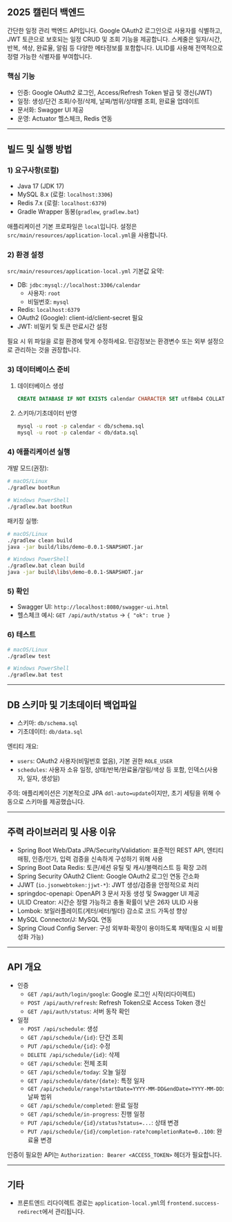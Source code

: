 ## 2025 캘린더 백엔드

간단한 일정 관리 백엔드 API입니다. Google OAuth2 로그인으로 사용자를 식별하고, JWT 토큰으로 보호되는 일정 CRUD 및 조회 기능을 제공합니다. 스케줄은 일자/시간, 반복, 색상, 완료율, 알림 등 다양한 메타정보를 포함합니다. ULID를 사용해 전역적으로 정렬 가능한 식별자를 부여합니다.

### 핵심 기능
- 인증: Google OAuth2 로그인, Access/Refresh Token 발급 및 갱신(JWT)
- 일정: 생성/단건 조회/수정/삭제, 날짜/범위/상태별 조회, 완료율 업데이트
- 문서화: Swagger UI 제공
- 운영: Actuator 헬스체크, Redis 연동

---

## 빌드 및 실행 방법

### 1) 요구사항(로컬)
- Java 17 (JDK 17)
- MySQL 8.x (로컬: `localhost:3306`)
- Redis 7.x (로컬: `localhost:6379`)
- Gradle Wrapper 동봉(`gradlew`, `gradlew.bat`)

애플리케이션 기본 프로파일은 `local`입니다. 설정은 `src/main/resources/application-local.yml`을 사용합니다.

### 2) 환경 설정
`src/main/resources/application-local.yml` 기본값 요약:
- DB: `jdbc:mysql://localhost:3306/calendar`
  - 사용자: `root`
  - 비밀번호: `mysql`
- Redis: `localhost:6379`
- OAuth2 (Google): client-id/client-secret 필요
- JWT: 비밀키 및 토큰 만료시간 설정

필요 시 위 파일을 로컬 환경에 맞게 수정하세요. 민감정보는 환경변수 또는 외부 설정으로 관리하는 것을 권장합니다.

### 3) 데이터베이스 준비
1. 데이터베이스 생성
   ```sql
   CREATE DATABASE IF NOT EXISTS calendar CHARACTER SET utf8mb4 COLLATE utf8mb4_0900_ai_ci;
   ```
2. 스키마/기초데이터 반영
   ```bash
   mysql -u root -p calendar < db/schema.sql
   mysql -u root -p calendar < db/data.sql
   ```

### 4) 애플리케이션 실행
개발 모드(권장):
```bash
# macOS/Linux
./gradlew bootRun

# Windows PowerShell
./gradlew.bat bootRun
```

패키징 실행:
```bash
# macOS/Linux
./gradlew clean build
java -jar build/libs/demo-0.0.1-SNAPSHOT.jar

# Windows PowerShell
./gradlew.bat clean build
java -jar build\libs\demo-0.0.1-SNAPSHOT.jar
```

### 5) 확인
- Swagger UI: `http://localhost:8080/swagger-ui.html`
- 헬스체크 예시: `GET /api/auth/status` → `{ "ok": true }`

### 6) 테스트
```bash
# macOS/Linux
./gradlew test

# Windows PowerShell
./gradlew.bat test
```

---

## DB 스키마 및 기초데이터 백업파일
- 스키마: `db/schema.sql`
- 기초데이터: `db/data.sql`

엔티티 개요:
- `users`: OAuth2 사용자(비밀번호 없음), 기본 권한 `ROLE_USER`
- `schedules`: 사용자 소유 일정, 상태/반복/완료율/알림/색상 등 포함, 인덱스(사용자, 일자, 생성일)

주의: 애플리케이션은 기본적으로 JPA `ddl-auto=update`이지만, 초기 세팅을 위해 수동으로 스키마를 제공했습니다.

---

## 주력 라이브러리 및 사용 이유
- Spring Boot Web/Data JPA/Security/Validation: 표준적인 REST API, 엔티티 매핑, 인증/인가, 입력 검증을 신속하게 구성하기 위해 사용
- Spring Boot Data Redis: 토큰/세션 유틸 및 캐시/블랙리스트 등 확장 고려
- Spring Security OAuth2 Client: Google OAuth2 로그인 연동 간소화
- JJWT (`io.jsonwebtoken:jjwt-*`): JWT 생성/검증을 안정적으로 처리
- springdoc-openapi: OpenAPI 3 문서 자동 생성 및 Swagger UI 제공
- ULID Creator: 시간순 정렬 가능하고 충돌 확률이 낮은 26자 ULID 사용
- Lombok: 보일러플레이트(게터/세터/빌더) 감소로 코드 가독성 향상
- MySQL Connector/J: MySQL 연동
- Spring Cloud Config Server: 구성 외부화·확장이 용이하도록 채택(필요 시 비활성화 가능)

---

## API 개요
- 인증
  - `GET /api/auth/login/google`: Google 로그인 시작(리다이렉트)
  - `POST /api/auth/refresh`: Refresh Token으로 Access Token 갱신
  - `GET /api/auth/status`: 서버 동작 확인
- 일정
  - `POST /api/schedule`: 생성
  - `GET /api/schedule/{id}`: 단건 조회
  - `PUT /api/schedule/{id}`: 수정
  - `DELETE /api/schedule/{id}`: 삭제
  - `GET /api/schedule`: 전체 조회
  - `GET /api/schedule/today`: 오늘 일정
  - `GET /api/schedule/date/{date}`: 특정 일자
  - `GET /api/schedule/range?startDate=YYYY-MM-DD&endDate=YYYY-MM-DD`: 날짜 범위
  - `GET /api/schedule/completed`: 완료 일정
  - `GET /api/schedule/in-progress`: 진행 일정
  - `PUT /api/schedule/{id}/status?status=...`: 상태 변경
  - `PUT /api/schedule/{id}/completion-rate?completionRate=0..100`: 완료율 변경

인증이 필요한 API는 `Authorization: Bearer <ACCESS_TOKEN>` 헤더가 필요합니다.

---

## 기타
- 프론트엔드 리다이렉트 경로는 `application-local.yml`의 `frontend.success-redirect`에서 관리됩니다.


